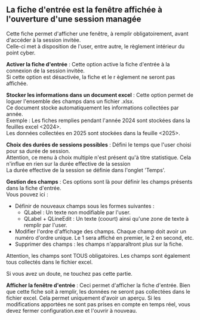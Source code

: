 ## La fiche d'entrée est la fenêtre affichée à l'ouverture d'une session managée


Cette fiche permet d'afficher une fenêtre, à remplir obligatoirement, avant d'accéder à la session invitée.<br>
Celle-ci met à disposition de l'user, entre autre, le règlement intérieur du point cyber. 


**Activer la fiche d'entrée** : Cette option active la fiche d'entrée à la connexion de la session invitée.<br>
Si cette option est désactivée, la fiche et le r
èglement ne seront pas affichée.

**Stocker les informations dans un document excel** : Cette option permet de loguer l'ensemble des champs dans un fichier .xlsx.<br>
Ce document stocke automatiquement les informations collectées par année.<br>
Exemple : Les fiches remplies pendant l'année 2024 sont stockées dans la feuilles excel <2024>.<br>
Les données collectées en 2025 sont stockées dans la feuille <2025>.<br>


**Choix des durées de sessions possibles** : Défini le temps que l'user choisi pour sa durée de session.<br>
Attention, ce menu à choix multiple n'est présent qu'à titre statistique. Cela n'influe en rien sur la durée effective de la session<br>
La durée effective de la session se définie dans l'onglet 'Temps'.


**Gestion des champs** : Ces options sont là pour définir les champs présents dans la fiche d'entrée.<br>
Vous pouvez ici :<br>
- Définir de nouveaux champs sous les formes suivantes :<br>
  - QLabel : Un texte non modifiable par l'user.<br>
  - QLabel + QLineEdit : Un texte (coourt) ainsi qu'une zone de texte à remplir par l'user.<br>
- Modifier l'ordre d'affichage des champs. Chaque champ doit avoir un numéro d'ordre unique. Le 1 sera affiché en premier, le 2 en second, etc.<br>
- Supprimer des champs : les champs n'apparaîtront plus sur la fiche.<br>


Attention, les champs sont TOUS obligatoires. Les champs sont également tous collectés dans le fichier excel.


Si vous avez un doute, ne touchez pas cette partie.


**Afficher la fenêtre d'entrée** : Ceci permet d'afficher la fiche d'entrée. Bien que cette fiche soit à remplir, les données ne seront pas collectées dans le fichier excel. Cela permet uniquement d'avoir un aperçu.
Si les modifications apportées ne sont pas prises en compte en temps réel, vous devez fermer configuration.exe et l'ouvrir à nouveau.